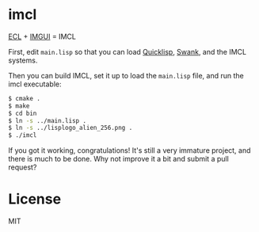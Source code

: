 # imcl

[ECL](https://common-lisp.net/project/ecl/main.html) + [IMGUI](https://github.com/ocornut/imgui) = IMCL

First, edit `main.lisp` so that you can load
[Quicklisp](https://www.quicklisp.org/),
[Swank](https://common-lisp.net/project/slime/doc/html/Lisp_002dside.html#Lisp_002dside),
and the IMCL systems.

Then you can build IMCL, set it up to load the `main.lisp` file, and
run the imcl executable:

```sh
$ cmake .
$ make
$ cd bin
$ ln -s ../main.lisp .
$ ln -s ../lisplogo_alien_256.png .
$ ./imcl
```

If you got it working, congratulations! It's still a very immature
project, and there is much to be done. Why not improve it a bit and
submit a pull request?

# License

MIT
